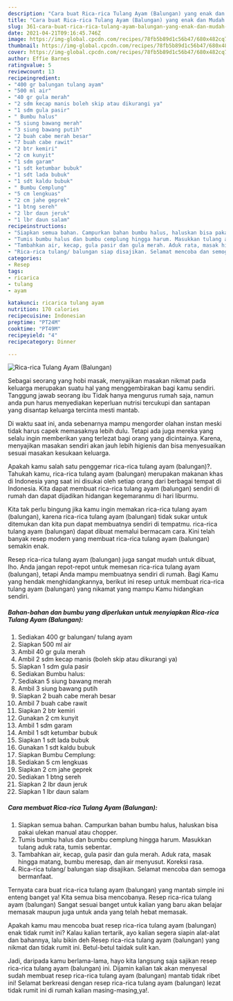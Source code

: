 ```yaml
---
description: "Cara buat Rica-rica Tulang Ayam (Balungan) yang enak dan Mudah Dibuat"
title: "Cara buat Rica-rica Tulang Ayam (Balungan) yang enak dan Mudah Dibuat"
slug: 361-cara-buat-rica-rica-tulang-ayam-balungan-yang-enak-dan-mudah-dibuat
date: 2021-04-21T09:16:45.746Z
image: https://img-global.cpcdn.com/recipes/78fb5b89d1c56b47/680x482cq70/rica-rica-tulang-ayam-balungan-foto-resep-utama.jpg
thumbnail: https://img-global.cpcdn.com/recipes/78fb5b89d1c56b47/680x482cq70/rica-rica-tulang-ayam-balungan-foto-resep-utama.jpg
cover: https://img-global.cpcdn.com/recipes/78fb5b89d1c56b47/680x482cq70/rica-rica-tulang-ayam-balungan-foto-resep-utama.jpg
author: Effie Barnes
ratingvalue: 5
reviewcount: 13
recipeingredient:
- "400 gr balungan tulang ayam"
- "500 ml air"
- "40 gr gula merah"
- "2 sdm kecap manis boleh skip atau dikurangi ya"
- "1 sdm gula pasir"
- " Bumbu halus"
- "5 siung bawang merah"
- "3 siung bawang putih"
- "2 buah cabe merah besar"
- "7 buah cabe rawit"
- "2 btr kemiri"
- "2 cm kunyit"
- "1 sdm garam"
- "1 sdt ketumbar bubuk"
- "1 sdt lada bubuk"
- "1 sdt kaldu bubuk"
- " Bumbu Cemplung"
- "5 cm lengkuas"
- "2 cm jahe geprek"
- "1 btng sereh"
- "2 lbr daun jeruk"
- "1 lbr daun salam"
recipeinstructions:
- "Siapkan semua bahan. Campurkan bahan bumbu halus, haluskan bisa pakai ulekan manual atau chopper."
- "Tumis bumbu halus dan bumbu cemplung hingga harum. Masukkan tulang aduk rata, tumis sebentar."
- "Tambahkan air, kecap, gula pasir dan gula merah. Aduk rata, masak hingga matang, bumbu meresap, dan air menyusut. Koreksi rasa."
- "Rica-rica tulang/ balungan siap disajikan. Selamat mencoba dan semoga bermanfaat."
categories:
- Resep
tags:
- ricarica
- tulang
- ayam

katakunci: ricarica tulang ayam 
nutrition: 170 calories
recipecuisine: Indonesian
preptime: "PT24M"
cooktime: "PT49M"
recipeyield: "4"
recipecategory: Dinner

---
```



![Rica-rica Tulang Ayam (Balungan)](https://img-global.cpcdn.com/recipes/78fb5b89d1c56b47/680x482cq70/rica-rica-tulang-ayam-balungan-foto-resep-utama.jpg)

Sebagai seorang yang hobi masak, menyajikan masakan nikmat pada keluarga merupakan suatu hal yang menggembirakan bagi kamu sendiri. Tanggung jawab seorang ibu Tidak hanya mengurus rumah saja, namun anda pun harus menyediakan keperluan nutrisi tercukupi dan santapan yang disantap keluarga tercinta mesti mantab.

Di waktu  saat ini, anda sebenarnya mampu mengorder olahan instan meski tidak harus capek memasaknya lebih dulu. Tetapi ada juga mereka yang selalu ingin memberikan yang terlezat bagi orang yang dicintainya. Karena, menyajikan masakan sendiri akan jauh lebih higienis dan bisa menyesuaikan sesuai masakan kesukaan keluarga. 



Apakah kamu salah satu penggemar rica-rica tulang ayam (balungan)?. Tahukah kamu, rica-rica tulang ayam (balungan) merupakan makanan khas di Indonesia yang saat ini disukai oleh setiap orang dari berbagai tempat di Indonesia. Kita dapat membuat rica-rica tulang ayam (balungan) sendiri di rumah dan dapat dijadikan hidangan kegemaranmu di hari liburmu.

Kita tak perlu bingung jika kamu ingin memakan rica-rica tulang ayam (balungan), karena rica-rica tulang ayam (balungan) tidak sukar untuk ditemukan dan kita pun dapat membuatnya sendiri di tempatmu. rica-rica tulang ayam (balungan) dapat dibuat memalui bermacam cara. Kini telah banyak resep modern yang membuat rica-rica tulang ayam (balungan) semakin enak.

Resep rica-rica tulang ayam (balungan) juga sangat mudah untuk dibuat, lho. Anda jangan repot-repot untuk memesan rica-rica tulang ayam (balungan), tetapi Anda mampu membuatnya sendiri di rumah. Bagi Kamu yang hendak menghidangkannya, berikut ini resep untuk membuat rica-rica tulang ayam (balungan) yang nikamat yang mampu Kamu hidangkan sendiri.

<!--inarticleads1-->

##### Bahan-bahan dan bumbu yang diperlukan untuk menyiapkan Rica-rica Tulang Ayam (Balungan):

1. Sediakan 400 gr balungan/ tulang ayam
1. Siapkan 500 ml air
1. Ambil 40 gr gula merah
1. Ambil 2 sdm kecap manis (boleh skip atau dikurangi ya)
1. Siapkan 1 sdm gula pasir
1. Sediakan  Bumbu halus:
1. Sediakan 5 siung bawang merah
1. Ambil 3 siung bawang putih
1. Siapkan 2 buah cabe merah besar
1. Ambil 7 buah cabe rawit
1. Siapkan 2 btr kemiri
1. Gunakan 2 cm kunyit
1. Ambil 1 sdm garam
1. Ambil 1 sdt ketumbar bubuk
1. Siapkan 1 sdt lada bubuk
1. Gunakan 1 sdt kaldu bubuk
1. Siapkan  Bumbu Cemplung:
1. Sediakan 5 cm lengkuas
1. Siapkan 2 cm jahe geprek
1. Sediakan 1 btng sereh
1. Siapkan 2 lbr daun jeruk
1. Siapkan 1 lbr daun salam




<!--inarticleads2-->

##### Cara membuat Rica-rica Tulang Ayam (Balungan):

1. Siapkan semua bahan. Campurkan bahan bumbu halus, haluskan bisa pakai ulekan manual atau chopper.
1. Tumis bumbu halus dan bumbu cemplung hingga harum. Masukkan tulang aduk rata, tumis sebentar.
1. Tambahkan air, kecap, gula pasir dan gula merah. Aduk rata, masak hingga matang, bumbu meresap, dan air menyusut. Koreksi rasa.
1. Rica-rica tulang/ balungan siap disajikan. Selamat mencoba dan semoga bermanfaat.




Ternyata cara buat rica-rica tulang ayam (balungan) yang mantab simple ini enteng banget ya! Kita semua bisa mencobanya. Resep rica-rica tulang ayam (balungan) Sangat sesuai banget untuk kalian yang baru akan belajar memasak maupun juga untuk anda yang telah hebat memasak.

Apakah kamu mau mencoba buat resep rica-rica tulang ayam (balungan) enak tidak rumit ini? Kalau kalian tertarik, ayo kalian segera siapin alat-alat dan bahannya, lalu bikin deh Resep rica-rica tulang ayam (balungan) yang nikmat dan tidak rumit ini. Betul-betul taidak sulit kan. 

Jadi, daripada kamu berlama-lama, hayo kita langsung saja sajikan resep rica-rica tulang ayam (balungan) ini. Dijamin kalian tak akan menyesal sudah membuat resep rica-rica tulang ayam (balungan) mantab tidak ribet ini! Selamat berkreasi dengan resep rica-rica tulang ayam (balungan) lezat tidak rumit ini di rumah kalian masing-masing,ya!.

